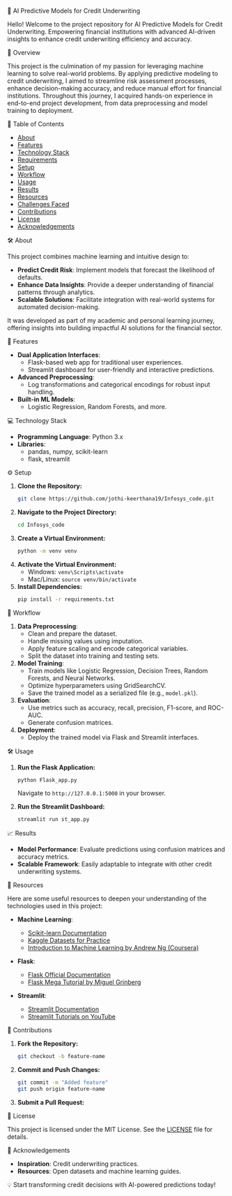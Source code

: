 🚀 AI Predictive Models for Credit Underwriting


Hello! Welcome to the project repository for AI Predictive Models for Credit Underwriting.
Empowering financial institutions with advanced AI-driven insights to enhance credit underwriting efficiency and accuracy.

📜 Overview

This project is the culmination of my passion for leveraging machine learning to solve real-world problems. By applying predictive modeling to credit underwriting, I aimed to streamline risk assessment processes, enhance decision-making accuracy, and reduce manual effort for financial institutions. Throughout this journey, I acquired hands-on experience in end-to-end project development, from data preprocessing and model training to deployment.

📂 Table of Contents

- [About](#About)
- [Features](#Features)
- [Technology Stack](#Technology-stack)
- [Requirements](#Requirements)
- [Setup](#setup)
- [Workflow](#workflow)
- [Usage](#usage)
- [Results](#results)
- [Resources](#resources)
- [Challenges Faced](#challenges-faced)
- [Contributions](#contributions)
- [License](#license)
- [Acknowledgements](#acknowledgements)

🛠️ About

This project combines machine learning and intuitive design to:
- **Predict Credit Risk**: Implement models that forecast the likelihood of defaults.
- **Enhance Data Insights**: Provide a deeper understanding of financial patterns through analytics.
- **Scalable Solutions**: Facilitate integration with real-world systems for automated decision-making.

It was developed as part of my academic and personal learning journey, offering insights into building impactful AI solutions for the financial sector.

🌟 Features

- **Dual Application Interfaces**:
  - Flask-based web app for traditional user experiences.
  - Streamlit dashboard for user-friendly and interactive predictions.
- **Advanced Preprocessing**:
  - Log transformations and categorical encodings for robust input handling.
- **Built-in ML Models**:
  - Logistic Regression, Random Forests, and more.

💻 Technology Stack

- **Programming Language**: Python 3.x
- **Libraries**:
  - pandas, numpy, scikit-learn
  - flask, streamlit

⚙️ Setup

1. **Clone the Repository:**
   ```bash
   git clone https://github.com/jothi-keerthana19/Infosys_code.git
   ```
2. **Navigate to the Project Directory:**
   ```bash
   cd Infosys_code
   ```
3. **Create a Virtual Environment:**
   ```bash
   python -m venv venv
   ```
4. **Activate the Virtual Environment:**
   - Windows: `venv\Scripts\activate`
   - Mac/Linux: `source venv/bin/activate`
5. **Install Dependencies:**
   ```bash
   pip install -r requirements.txt
   ```

🔄 Workflow

1. **Data Preprocessing**:
   - Clean and prepare the dataset.
   - Handle missing values using imputation.
   - Apply feature scaling and encode categorical variables.
   - Split the dataset into training and testing sets.
2. **Model Training**:
   - Train models like Logistic Regression, Decision Trees, Random Forests, and Neural Networks.
   - Optimize hyperparameters using GridSearchCV.
   - Save the trained model as a serialized file (e.g., `model.pkl`).
3. **Evaluation**:
   - Use metrics such as accuracy, recall, precision, F1-score, and ROC-AUC.
   - Generate confusion matrices.
4. **Deployment**:
   - Deploy the trained model via Flask and Streamlit interfaces.

🛠️ Usage

1. **Run the Flask Application:**
   ```bash
   python Flask_app.py
   ```
   Navigate to `http://127.0.0.1:5000` in your browser.

2. **Run the Streamlit Dashboard:**
   ```bash
   streamlit run st_app.py
   ```

📈 Results

- **Model Performance**: Evaluate predictions using confusion matrices and accuracy metrics.
- **Scalable Framework**: Easily adaptable to integrate with other credit underwriting systems.

📘 Resources

Here are some useful resources to deepen your understanding of the technologies used in this project:

- **Machine Learning**:
  - [Scikit-learn Documentation](https://scikit-learn.org/stable/)
  - [Kaggle Datasets for Practice](https://www.kaggle.com/datasets)
  - [Introduction to Machine Learning by Andrew Ng (Coursera)](https://www.coursera.org/learn/machine-learning)

- **Flask**:
  - [Flask Official Documentation](https://flask.palletsprojects.com/)
  - [Flask Mega Tutorial by Miguel Grinberg](https://blog.miguelgrinberg.com/category/Flask)

- **Streamlit**:
  - [Streamlit Documentation](https://docs.streamlit.io/)
  - [Streamlit Tutorials on YouTube](https://www.youtube.com/results?search_query=streamlit+tutorial)


📘 Contributions

1. **Fork the Repository:**
   ```bash
   git checkout -b feature-name
   ```
2. **Commit and Push Changes:**
   ```bash
   git commit -m "Added feature"
   git push origin feature-name
   ```
3. **Submit a Pull Request:**

📜 License

This project is licensed under the MIT License. See the [LICENSE](LICENSE) file for details.

🙌 Acknowledgements

- **Inspiration**: Credit underwriting practices.
- **Resources**: Open datasets and machine learning guides.

💡 Start transforming credit decisions with AI-powered predictions today!

